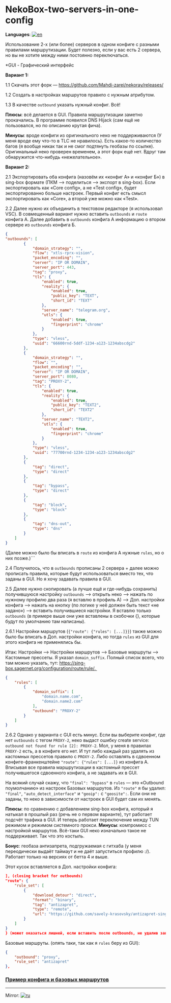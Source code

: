 # NekoBox-two-servers-in-one-config
**Languages**: [![en](https://img.shields.io/badge/lang-en-red.svg)](https://github.com/gtgthozz/NekoBox-two-servers-in-one-config/blob/main/README.md)

Использование 2-х (или более) серверов в одном конфиге с разными правилами маршрутизации. Будет полезно, если у вас есть 2 сервера, но вы не хотите между ними постоянно переключаться. 

*GUI - Графический интерфейс

**Вариант 1:**

1.1 Скачать этот форк — https://github.com/Mahdi-zarei/nekoray/releases/

1.2 Создать в настройках маршрутов правило с нужным атрибутом.

1.3 В качестве `outbound` указать нужный конфиг. Всё!

**Плюсы**: всё делается в GUI. Правила маршрутизации заметно прокачались. В программе появился DNS Hijack (сам ещё не пользовался, но по описанию крутая фича). 

**Минусы**: вроде конфиги из оригинального неко не поддерживаются (У меня вроде ему что-то в TLC не нравилось). Есть какое-то количество багов (я вообще никак так и не смог подтянуть геобазы по ссылке). Оригинальный неко проверен временем, а этот форк ещё нет. Вдруг там обнаружится что-нибудь «нежелательное».

**Вариант 2:**

2.1 Экспортировать оба конфига (назовём их «конфиг А» и «конфиг Б») в sing-box формате (ПКМ —> поделиться —> экспорт в sing-box). Если экспортировать как «Core config», а не «Test config», будет экспортированно больше настроек. Первый конфиг есть смысл экспортировать как «Core», а второй уже можно как «Test».

2.2 Далее нужно их объединить в текстовом редакторе (я использовал VSC). В совмещенный вариант нужно вставить `outbounds` и `route` конфига А. Далее добавить в `outbounds` конфига А информацию о втором сервере из `outbounds` конфига Б.

```json
{
"outbounds": [
        {
            "domain_strategy": "",
            "flow": "xtls-rprx-vision",
            "packet_encoding": "",
            "server": "IP OR DOMAIN",
            "server_port": 443,
            "tag": "proxy",
            "tls": {
                "enabled": true,
                "reality": {
                    "enabled": true,
                    "public_key": "TEXT",
                    "short_id": "TEXT"
                },
                "server_name": "telegram.org",
                "utls": {
                    "enabled": true,
                    "fingerprint": "chrome"
                }
            },
            "type": "vless",
            "uuid": "66600rnd-5ddf-1234-a123-1234abscdg2"
        },
        {
            "domain_strategy": "",
            "flow": "",
            "packet_encoding": "",
            "server": "IP OR DOMAIN",
            "server_port": 8080,
            "tag": "PROXY-2",
            "tls": {
                "enabled": true,
                "reality": {
                    "enabled": true,
                    "public_key": "TEXT2",
                    "short_id": "TEXT2"
                },
                "server_name": "TEXT2",
                "utls": {
                    "enabled": true,
                    "fingerprint": "chrome"
                }
            },
            "type": "vless",
            "uuid": "77700rnd-1234-1234-a123-1234abscdg2"
        },
        {
            "tag": "direct",
            "type": "direct"
        },
        {
            "tag": "bypass",
            "type": "direct"
        },
        {
            "tag": "block",
            "type": "block"
        },
        {
            "tag": "dns-out",
            "type": "dns"
        }
    ]
}
```
(Далее можно было бы вписать в `route` из конфига А нужные `rules`, но о них позже.)```

2.4 Получилось, что в `outbounds` прописаны 2 сервера + далее можно прописать правила, которые будут использоваться вместо тех, что заданы в GUI. Но я хочу задавать правила в GUI. 

2.5 Далее нужно скопировать (а лучше ещё и где-нибудь сохранить) получившуюся настройку `outbounds` —> открыть неко —> нажать по нужному профилю два раза (я вставлю в профиль А) —> Доп. настройки конфига —> нажать на кнопку (по логике у неё должен быть текст «не задано») —> вставить получившиеся настройки. Я вставлю только `outbounds` (в примере выше они уже вставлены в скобочки {}, которые будут по умолчанию там написаны). 

2.6.1 Настройки маршрутов (`{"route": {"rules": [...]}}`) также можно было бы вписать в Доп. настройки конфига, но тогда `rules` из GUI для этого конфига не применялись бы.

Итак: Настройки —> Настройки маршрутов —> Базовые маршруты —> Кастомные прессеты. Я указал `domain_suffix`. Полный список всего, что там можно указать, тут: https://sing-box.sagernet.org/configuration/route/rule/. 

```json
{
    "rules": [
        {
            "domain_suffix": [
                "domain.name.com",
                "domain.name2.com"
            ],
            "outbound": "PROXY-2"
        }
    ]
}
```

2.6.2 Однако у варианта с GUI есть минус. Если вы выберите конфиг, где нет `outbounds` с тегом `PROXY-2`, неко выдаст ошибку create service: `outbound not found for rule [2]: PROXY-2`. Мол, у меня в правилах `PROXY-2` есть, а в конфиге его нет. И тут либо каждый раз удалять из кастомных прессетов правило с `PROXY-2`. Либо оставлять в сдвоенном конфиге-франкенштейне `"route": {"rules": [...]}` из конфига А. Вписывая все правила маршрутизации в кастомный прессет получившегося сдвоенного конфига, а не задавать их в GUI. 

На всякий случай скажу, что `"final": "bypass"` в `rules` — это «Outbound поумолчанию» из настроек Базовых маршрутов. Из `"route"` я бы удалил: `"final"`, `"auto_detect_interface"` и `"geoip":` с `"geosite":`. Если они не заданы, то неко в зависимости от настроек в GUI будет сам их менять. 

**Плюсы**: по сравнению с добавлением sing-box конфига, который я натыкал в прошлый раз (речь не о первом варианте), тут работает подсчёт трафика в GUI. И теперь работает переключение между TUN режимом и режимом системного прокси.
**Минусы**: компромисс с настройкой маршрутов. Всё-таки GUI неко изначально такое не поддерживает. Так что это костыль. 

**Бонус**: геобаза антизапрета, подгружаемая с гитхаба (у меня переодически выдаёт таймаут и не даёт запуститься профилю :/). Работает только на версиях от бетта 4 и выше.

Этот кусок вставляется в Доп. настройки конфига:

```json
], (closing bracket for outbounds)
"route": {
    "rule_set": [
        {
            "download_detour": "direct",
            "format": "binary",
            "tag": "antizapret",
            "type": "remote",
            "url": "https://github.com/savely-krasovsky/antizapret-sing-box/releases/latest/download/antizapret.srs"
        }
    ]
}
} (может оказаться лишней, если вставить после outbounds, не удалив закрывающую скобку)
```


Базовые маршруты. (опять таки, так как я `rules` беру из GUI):
```json
{
    "outbound": "proxy",
    "rule_set": "antizapret"
},
```

### [Пример конфига и базовых маршрутов](https://github.com/gtgthozz/NekoBox-two-servers-in-one-config/blob/main/Example%20of%20additional%20config%20settings%20and%20basic%20routes%20for%202%20proxies%20in%20one%20profile%20%2B%20a%20rule%20set%20with%20an%20Antizapret%20database%20(rule_set).json)

---
Mirror: [![ru](https://img.shields.io/badge/Google_Docs-ru-white.svg)](https://docs.google.com/document/d/e/2PACX-1vSGGOEIlE-jXbRenm_tiZg7-6oizadGQ8tjbPx4ozb2gg0sSsRkivzunSF1xnZpBEiwZJtkzRGKhLSu/pub)
